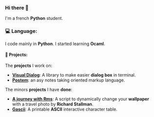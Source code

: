 ### Hi there 👋

I'm a french **Python** student.

### :computer: Language:

I code mainly in **Python**. I started learning **Ocaml**.

#### :file_folder: Projects:

The **projects** I work on:
* [**Visual Dialog**](https://github.com/Tim-ats-d/Visual-dialog): A library to make easier **dialog box** in terminal.
* [**Postem**](https://github.com/math-club/Postem): an asy notes taking oriented markup language.

The minors **projects** I have **done**:
* [**A journey with Rms**](https://github.com/Tim-ats-d/A-journey-with-rms): A script to dynamically change your **wallpaper** with a travel photo by **Richard Stallman**.
* [**Gascii**](https://github.com/Tim-ats-d/Gascii): A printable **ASCII** interactive character table.
